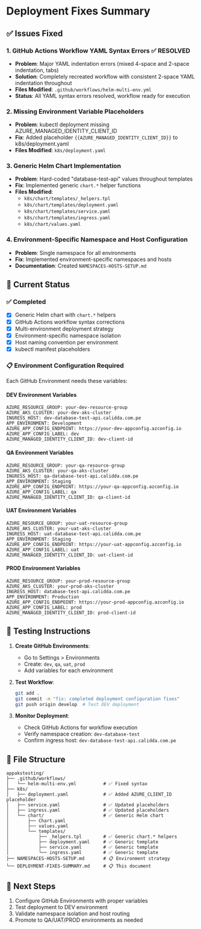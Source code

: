 # Deployment Fixes Summary

## ✅ Issues Fixed

### 1. GitHub Actions Workflow YAML Syntax Errors ✅ RESOLVED

- **Problem**: Major YAML indentation errors (mixed 4-space and 2-space indentation, tabs)
- **Solution**: Completely recreated workflow with consistent 2-space YAML indentation throughout
- **Files Modified**: `.github/workflows/helm-multi-env.yml`
- **Status**: All YAML syntax errors resolved, workflow ready for execution

### 2. Missing Environment Variable Placeholders

- **Problem**: kubectl deployment missing AZURE_MANAGED_IDENTITY_CLIENT_ID
- **Fix**: Added placeholder `{{AZURE_MANAGED_IDENTITY_CLIENT_ID}}` to k8s/deployment.yaml
- **Files Modified**: `k8s/deployment.yaml`

### 3. Generic Helm Chart Implementation

- **Problem**: Hard-coded "database-test-api" values throughout templates
- **Fix**: Implemented generic `chart.*` helper functions
- **Files Modified**:
  - `k8s/chart/templates/_helpers.tpl`
  - `k8s/chart/templates/deployment.yaml`
  - `k8s/chart/templates/service.yaml`
  - `k8s/chart/templates/ingress.yaml`
  - `k8s/chart/values.yaml`

### 4. Environment-Specific Namespace and Host Configuration

- **Problem**: Single namespace for all environments
- **Fix**: Implemented environment-specific namespaces and hosts
- **Documentation**: Created `NAMESPACES-HOSTS-SETUP.md`

## 🚀 Current Status

### ✅ Completed

- [x] Generic Helm chart with `chart.*` helpers
- [x] GitHub Actions workflow syntax corrections
- [x] Multi-environment deployment strategy
- [x] Environment-specific namespace isolation
- [x] Host naming convention per environment
- [x] kubectl manifest placeholders

### 📋 Environment Configuration Required

Each GitHub Environment needs these variables:

#### DEV Environment Variables

```
AZURE_RESOURCE_GROUP: your-dev-resource-group
AZURE_AKS_CLUSTER: your-dev-aks-cluster
INGRESS_HOST: dev-database-test-api.calidda.com.pe
APP_ENVIRONMENT: Development
AZURE_APP_CONFIG_ENDPOINT: https://your-dev-appconfig.azconfig.io
AZURE_APP_CONFIG_LABEL: dev
AZURE_MANAGED_IDENTITY_CLIENT_ID: dev-client-id
```

#### QA Environment Variables

```
AZURE_RESOURCE_GROUP: your-qa-resource-group
AZURE_AKS_CLUSTER: your-qa-aks-cluster
INGRESS_HOST: qa-database-test-api.calidda.com.pe
APP_ENVIRONMENT: Staging
AZURE_APP_CONFIG_ENDPOINT: https://your-qa-appconfig.azconfig.io
AZURE_APP_CONFIG_LABEL: qa
AZURE_MANAGED_IDENTITY_CLIENT_ID: qa-client-id
```

#### UAT Environment Variables

```
AZURE_RESOURCE_GROUP: your-uat-resource-group
AZURE_AKS_CLUSTER: your-uat-aks-cluster
INGRESS_HOST: uat-database-test-api.calidda.com.pe
APP_ENVIRONMENT: Staging
AZURE_APP_CONFIG_ENDPOINT: https://your-uat-appconfig.azconfig.io
AZURE_APP_CONFIG_LABEL: uat
AZURE_MANAGED_IDENTITY_CLIENT_ID: uat-client-id
```

#### PROD Environment Variables

```
AZURE_RESOURCE_GROUP: your-prod-resource-group
AZURE_AKS_CLUSTER: your-prod-aks-cluster
INGRESS_HOST: database-test-api.calidda.com.pe
APP_ENVIRONMENT: Production
AZURE_APP_CONFIG_ENDPOINT: https://your-prod-appconfig.azconfig.io
AZURE_APP_CONFIG_LABEL: prod
AZURE_MANAGED_IDENTITY_CLIENT_ID: prod-client-id
```

## 🧪 Testing Instructions

1. **Create GitHub Environments**:

   - Go to Settings > Environments
   - Create: `dev`, `qa`, `uat`, `prod`
   - Add variables for each environment

2. **Test Workflow**:

   ```bash
   git add .
   git commit -m "fix: completed deployment configuration fixes"
   git push origin develop  # Test DEV deployment
   ```

3. **Monitor Deployment**:
   - Check GitHub Actions for workflow execution
   - Verify namespace creation: `dev-database-test`
   - Confirm ingress host: `dev-database-test-api.calidda.com.pe`

## 📁 File Structure

```
appakstesting/
├── .github/workflows/
│   └── helm-multi-env.yml          # ✅ Fixed syntax
├── k8s/
│   ├── deployment.yaml             # ✅ Added AZURE_CLIENT_ID placeholder
│   ├── service.yaml                # ✅ Updated placeholders
│   ├── ingress.yaml                # ✅ Updated placeholders
│   └── chart/                      # ✅ Generic Helm chart
│       ├── Chart.yaml
│       ├── values.yaml
│       └── templates/
│           ├── _helpers.tpl        # ✅ Generic chart.* helpers
│           ├── deployment.yaml     # ✅ Generic template
│           ├── service.yaml        # ✅ Generic template
│           └── ingress.yaml        # ✅ Generic template
├── NAMESPACES-HOSTS-SETUP.md       # 📋 Environment strategy
└── DEPLOYMENT-FIXES-SUMMARY.md     # 📋 This document
```

## 🎯 Next Steps

1. Configure GitHub Environments with proper variables
2. Test deployment to DEV environment
3. Validate namespace isolation and host routing
4. Promote to QA/UAT/PROD environments as needed
